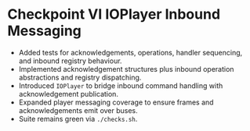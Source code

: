# Checkpoint VI IOPlayer Inbound Messaging

- Added tests for acknowledgements, operations, handler sequencing, and inbound registry behaviour.
- Implemented acknowledgement structures plus inbound operation abstractions and registry dispatching.
- Introduced `IOPlayer` to bridge inbound command handling with acknowledgement publication.
- Expanded player messaging coverage to ensure frames and acknowledgements emit over buses.
- Suite remains green via `./checks.sh`.
